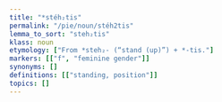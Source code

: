 ```yaml
---
title: "*stéh₂tis"
permalink: "/pie/noun/stéh2tis"
lemma_to_sort: "steh₂tis"
klass: noun
etymology: ["From *steh₂- (“stand (up)”) +‎ *-tis."]
markers: [["f", "feminine gender"]]
synonyms: []
definitions: [["standing, position"]]
topics: []
---
```

